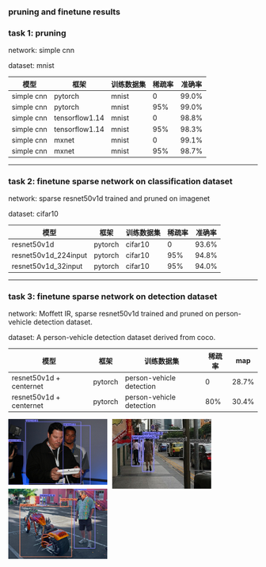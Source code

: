 ### pruning and finetune results 
### task 1: pruning
network: simple cnn

dataset: mnist

|模型|框架|训练数据集|稀疏率|准确率|
|-|-|-|-|-|
|simple cnn|pytorch|mnist|0|99.0%|
|simple cnn|pytorch|mnist|95%|99.0%|
|simple cnn|tensorflow1.14|mnist|0|98.8%|
|simple cnn|tensorflow1.14|mnist|95%|98.3%|
|simple cnn|mxnet|mnist|0|99.1%|
|simple cnn|mxnet|mnist|95%|98.7%|
---
### task 2: finetune sparse network on classification dataset 
network: sparse resnet50v1d trained and pruned on imagenet 

dataset: cifar10 

|模型|框架|训练数据集|稀疏率|准确率|
|-|-|-|-|-|
|resnet50v1d|pytorch|cifar10|0|93.6%|
|resnet50v1d_224input|pytorch|cifar10|95%|94.8%|
|resnet50v1d_32input|pytorch|cifar10|95%|94.0%|

---

### task 3: finetune sparse network on detection dataset 
network: Moffett IR, sparse resnet50v1d trained and pruned on person-vehicle detection dataset. 

dataset: A person-vehicle detection dataset derived from coco.

|模型|框架|训练数据集|稀疏率|map|
|-|-|-|-|-|
|resnet50v1d + centernet|pytorch|person-vehicle detection|0|28.7%|
|resnet50v1d + centernet|pytorch|person-vehicle detection|80%|30.4%|

<img src="../examples/cocoSubset/inference_results/img1_sparse.jpg" width=200px alt="Markdown Monster icon" style="float: left; margin-right: 10px;" />
<img src="../examples/cocoSubset/inference_results/img2_sparse.jpg" width=200px alt="Markdown Monster icon" style="float: left; margin-right: 10px;" />
<img src="../examples/cocoSubset/inference_results/img3_sparse.jpg" width=200px alt="Markdown Monster icon" style="float: left; margin-right: 10px;" />
